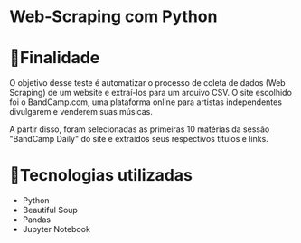 # Web-Scraping com Python

# 🎯Finalidade

 O objetivo desse teste é automatizar o processo de coleta de dados (Web Scraping) de um website e extraí-los para um arquivo CSV.  O site escolhido foi o BandCamp.com, uma plataforma online para artistas independentes divulgarem e venderem suas músicas.

A partir disso, foram selecionadas as primeiras 10 matérias da sessão "BandCamp Daily" do site e extraídos seus respectivos títulos e links.

# 🚀Tecnologias utilizadas

- Python
- Beautiful Soup
- Pandas
- Jupyter Notebook
